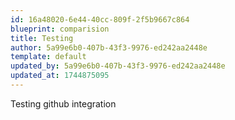 ```yaml
---
id: 16a48020-6e44-40cc-809f-2f5b9667c864
blueprint: comparision
title: Testing
author: 5a99e6b0-407b-43f3-9976-ed242aa2448e
template: default
updated_by: 5a99e6b0-407b-43f3-9976-ed242aa2448e
updated_at: 1744875095
---
```

Testing github integration